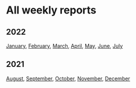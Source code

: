 # All weekly reports

## 2022

 [January](January-2022.md), [February](February-2022.md),
 [March](March-2022.md), [April](April-2022.md), [May](May-2022.md),
 [June](June-2022.md), [July](July-2022.md)

## 2021

 [August](August-2021.md), [September](September-2021.md),
 [October](October-2021.md), [November](November-2021.md),
 [December](December-2021.md)
